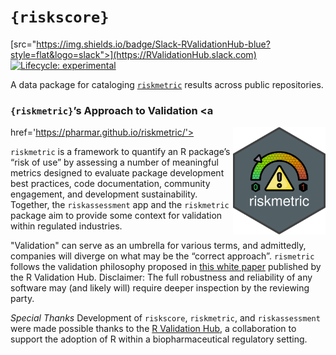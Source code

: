 
# `{riskscore}`
<!-- badges: start --> [<img
src="https://img.shields.io/badge/Slack-RValidationHub-blue?style=flat&logo=slack">](https://RValidationHub.slack.com)
[![Lifecycle:
experimental](https://img.shields.io/badge/lifecycle-experimental-orange.svg)](https://lifecycle.r-lib.org/articles/stages.html#experimental)
<!-- badges: end -->

A data package for cataloging
[`riskmetric`](https://github.com/pharmaR/riskmetric) results across public
repositories.

### `{riskmetric}`’s Approach to Validation <a
href='https://pharmar.github.io/riskmetric/'><img
src="man/figures/hex-riskmetric-aspconfig.png" align="right" height="172"
style="float:right; height:172px;"/></a>

`riskmetric` is a framework to quantify an R package’s “risk of use” by
assessing a number of meaningful metrics designed to evaluate package
development best practices, code documentation, community engagement, and
development sustainability. Together, the `riskassessment` app and the
`riskmetric` package aim to provide some context for validation within regulated
industries.

"Validation" can serve as an umbrella for various terms, and admittedly,
companies will diverge on what may be the “correct approach”. `rismetric`
follows the validation philosophy proposed in [this white
paper](https://www.pharmar.org/white-paper/) published by the R Validation Hub.
Disclaimer: The full robustness and reliability of any software may (and likely
will) require deeper inspection by the reviewing party.

*Special Thanks* Development of `riskscore`, `riskmetric`, and  `riskassessment`
were made possible thanks to the
[R Validation Hub](https://www.pharmar.org/about/), a collaboration to support
the adoption of R within a biopharmaceutical regulatory setting.
